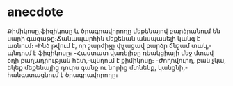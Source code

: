 # anecdote
Քիմիկոսը,ֆիզիկոսը և ծրագրավորողը մեքենայով բարձրանում են սարի գագաթը։Ճանապարհին մեքենան անսպասելի կանգ է առնում։
-Ինձ թվում է, որ շարժիչը փչացավ բարձր ճնշամ տակ,-պնդում է ֆիզիկոսը։
-Հաստատ վառելիքը ռեակցիայի մեջ մտավ օդի բաղադրության հետ,-պնդում է քիմիկոսը։
-Ժողովուրդ, բան չկա, եկեք մեքենայից դուրս գանք ու նորից մտնենք, կանցնի,-հանգստացնում է ծրագրավորողը։
